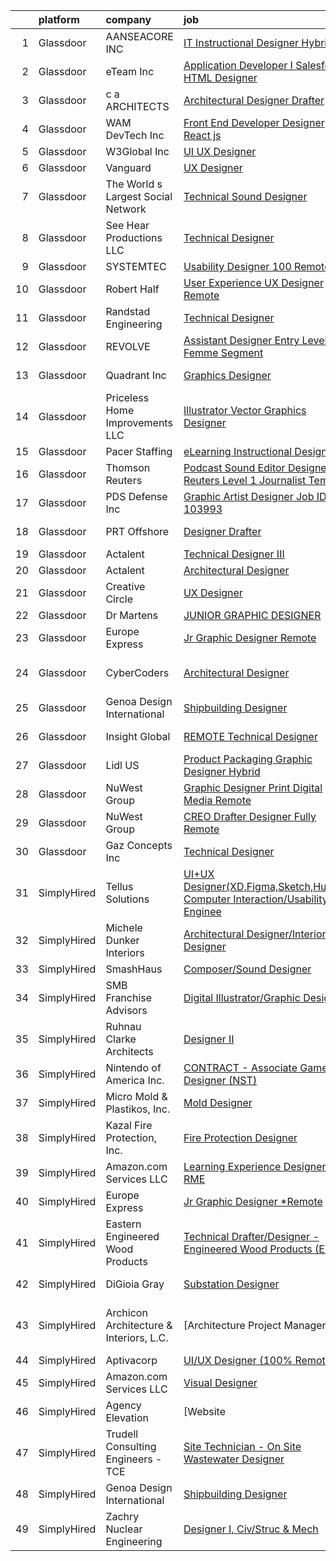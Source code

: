 

|    | platform    | company                                 | job                                                                                                                                                                                                                                                                                                                                                                                                                                                                                                                                                                                                                                                                                                                                                                                                                                                                                                                                                                                                                                                                                                                                                                                                                                                                                                                                                                                                                                                                                                                                                                                                                                                                                                                      | update_time   | location            |
|---:|:------------|:----------------------------------------|:-------------------------------------------------------------------------------------------------------------------------------------------------------------------------------------------------------------------------------------------------------------------------------------------------------------------------------------------------------------------------------------------------------------------------------------------------------------------------------------------------------------------------------------------------------------------------------------------------------------------------------------------------------------------------------------------------------------------------------------------------------------------------------------------------------------------------------------------------------------------------------------------------------------------------------------------------------------------------------------------------------------------------------------------------------------------------------------------------------------------------------------------------------------------------------------------------------------------------------------------------------------------------------------------------------------------------------------------------------------------------------------------------------------------------------------------------------------------------------------------------------------------------------------------------------------------------------------------------------------------------------------------------------------------------------------------------------------------------|:--------------|:--------------------|
|  1 | Glassdoor   | AANSEACORE INC                          | [IT Instructional Designer   Hybrid](https://www.glassdoor.com/partner/jobListing.htm?pos=110&ao=1110586&s=58&guid=00000181e6dfafb5980e67b6c568ed71&src=GD_JOB_AD&t=SR&vt=w&ea=1&cs=1_e98b8322&cb=1657435828594&jobListingId=1007994681010&cpc=59DEFF8D475298C3&jrtk=3-0-1g7jdvbv4jfku801-1g7jdvbvigahd800-a9476d45f8d51427--6NYlbfkN0AIO6NSgJLIlWVQWN96IEuQ19Dz8EoVKt34TCaW5y4FaGi_OHIKLzit3R6_Qq-y1dPcVQq7A4NhCKPmlEvHXy679mqJaKYzD-qpsPKMMnDQPDqr1bk7x6B0Zs2QyPt2ZDsr8gr0_Yc0C9ubK5H0b2TlaVfwm0zi8t213Ikj7ts4tMjatRKk4scHbJOKlK8J6kMehnumr8X1Pq0fCYm9TgL0HtHdv6YvZqe28kYjOAa5HSA_PhocZeZBnaA8mf9AikkwzxS1BBTZFN2iBvEyyE49jexrIFseKuOB_C9-oKO05f0lE5rp3e-nfdRaIhtWPgTGQt3eP5n-ZEToMYrkrgN4HdBHmE9-H_kpzlZPxxP0v2uzxo32Ad1hekLbDIgC-B_3i2ly_mI3GMp5ITyO6_HWlnwdut7n7pHiX_LC5IVXq7QPmhd4oqUIsuDp0kFqKIUsnQUWjYoIgO12NmQGzIp8fbTTmMexbEZxZml5_Z1kiiERWqgi_4zPQ3KqKnnik1_Ef3xtQsm_qQ%3D%3D)                                                                                                                                                                                                                                                                                                                                                                                                                                                                                                                                                                                                                                                                                                                                                                                                                                | 24h           | Atlanta, GA         |
|  2 | Glassdoor   | eTeam Inc                               | [Application Developer I   Salesforce HTML Designer](https://www.glassdoor.com/partner/jobListing.htm?pos=127&ao=1110586&s=58&guid=00000181e6dfafb5980e67b6c568ed71&src=GD_JOB_AD&t=SR&vt=w&ea=1&cs=1_2423cad4&cb=1657435828596&jobListingId=1007974017712&cpc=3BA4CE39D5B5DEF5&jrtk=3-0-1g7jdvbv4jfku801-1g7jdvbvigahd800-0ac519cd029dc8ae--6NYlbfkN0Dtmpfj98iB4C0jJJOWen3Era3IQfJzNZ4PFwBIKpo80E20bU78zJ3qEgsYTK5DSPxObuR75dz-WJmVnb9WruYixw7P13NTYnm-odRDmD-W5TCBgULLuqJiXymZTKGamhamsasMwHGNEWiBu3RzH-lgmjkfMQw_3ifhxbUi9fnjnsgXQvLDGHySnj5wOOCW1TwPT-RigySA8SY3H4B9pK2yYT_SNra_Xt46Mbu-pLQreoUR9W8g3Jnl9HSELJkeKm2JiZ6QLmCMMcqefOicgrWHu2Rdq_4KK1WUfBKYfBuh0CaXhuRFQWN2PlkIPsvns7XwVlwHiesuvyICCNxZ38rERyD4Rwft34sUXqL9nlXMB1i_5PliFF50X2lfgy2XJkfc85urHsrfpxyWcsqAuACJHb2MjkO1lDJZeoTQn9CHh88zg0jSMRBdcVCCu9qylu0selFLlfwdbsSf4GjqQKnbcaEiPhQQj0rco_nJSCMTf4GFQ-J4wQVs77lUNIPJv_2TLMhc2bbDjwkElkKgaUsZhM8dE-82WZY%3D)                                                                                                                                                                                                                                                                                                                                                                                                                                                                                                                                                                                                                                                                                                                                                                                              | 9d            | Remote              |
|  3 | Glassdoor   | c a ARCHITECTS                          | [Architectural Designer Drafter](https://www.glassdoor.com/partner/jobListing.htm?pos=106&ao=1110586&s=58&guid=00000181e6dfafb5980e67b6c568ed71&src=GD_JOB_AD&t=SR&vt=w&ea=1&cs=1_5704d1a6&cb=1657435828593&jobListingId=1007990220261&cpc=82ABD2B5CEB98952&jrtk=3-0-1g7jdvbv4jfku801-1g7jdvbvigahd800-51f738b099651552--6NYlbfkN0BTy4Vq3kUv-8E8fBOrhZt-7WJQYqv7u2ur6JnxlE7nq8g1z8_JD7tDi04OJLuDLy9_fIqtrtVV5KAAnZ-O5fXKfJp251HW_4fMYIjtDnBPFe1tME2hVB8345Gf9zM5UTga2n5uMyCs9QEmZHydrq4qONoqB4yDSx4-VG2aPzqY77qt4wCO5jnQ7r7oZYs4ZjmFQel6xI9_EqXqcTOnxjCBGHrXfudDz31BZqe4DPnNlc_lgR4dZv8mgzxcYVfek96J4UGoteW10rC-q85czOw9FnYNLEtsP26cc9Z7OcMX4e51461YFUayLHmIXJvl0QTx94BQaS06VVrQ_4ED-yzpTFxS_UadvK6PT9mITdlYfaOLm7cYrqz3Zk43JkR-z4BJR9u4fSXFunBQdL_fxB3HcwTjEvrtZ6faVTNM4ncg47jB_fD9etJAhcM8PnTEFBszWJpaGs4MjIDnXRkkHjz0mzKk9v_tDE892zMFWoScS3iynMt6YVyQ0U7hZ1pivnFYwzgib_La-Q%3D%3D)                                                                                                                                                                                                                                                                                                                                                                                                                                                                                                                                                                                                                                                                                                                                                                                                                                    | 2d            | Long Beach, CA      |
|  4 | Glassdoor   | WAM DevTech  Inc                        | [Front End Developer Designer   React js](https://www.glassdoor.com/partner/jobListing.htm?pos=102&ao=1110586&s=58&guid=00000181e6dfafb5980e67b6c568ed71&src=GD_JOB_AD&t=SR&vt=w&ea=1&cs=1_e268b648&cb=1657435828593&jobListingId=1007987269978&cpc=7F6F94E2229B3AB5&jrtk=3-0-1g7jdvbv4jfku801-1g7jdvbvigahd800-ff7916af5e6bedcb--6NYlbfkN0CjqyTKdY8CRs2oHsk72m49nzTC4vIU3oLEAJqKAmf6nv2sYAIR7nx7PeCmARRTLgrPPQ6asVQ_jdTStnuELsYsbL5TN4G93_QkBU5Cc2b6XOworCIEyLbxbk49T4GmKldUv-5OxiLPVkHE_EBJ4yMuW4iRdRP8K8N6ZAAGMwLDQffgQCc37fDvlgeJ1M5dz-zenC53SatDjznZSOKdh-JPaz1bHV63ZUul5WJr0N8H15P1JQwuDi6wa2UrL0cywJtGDHwKq6_TqrZRPtBUbb4r2mfKPIJo87jCmDsU6lG03B47LBIzVQr92MOSSyhqQcDFCAUEVqOFdAHQzZ1G34CaotBcZKhb3YKDVGBVNk6BQUIdoSBaTv6qfqEsyoXp4DPdlHQCCC_iSoxXRYUdPS1w2LfxzdkYogvfoJY2DheMN0AYSY6Vg-w0QJ_QkwnA17nkiXVOUWINoEbsZm-CEJC_Zp_o_ZqEp88P7TemNWmHghpSTlKNpgJAxgNvgp_UvN-FkAaEjOfBc2roCJjj0ccT)                                                                                                                                                                                                                                                                                                                                                                                                                                                                                                                                                                                                                                                                                                                                                                                                                       | 3d            | Remote              |
|  5 | Glassdoor   | W3Global Inc                            | [UI UX Designer](https://www.glassdoor.com/partner/jobListing.htm?pos=126&ao=1110586&s=58&guid=00000181e6dfafb5980e67b6c568ed71&src=GD_JOB_AD&t=SR&vt=w&ea=1&cs=1_a6fb5810&cb=1657435828596&jobListingId=1007990330476&cpc=6FC5BA77C9A4CD78&jrtk=3-0-1g7jdvbv4jfku801-1g7jdvbvigahd800-aaa387401666daba--6NYlbfkN0DQr0I1mkHTYCHIQl-Z2q2GFo8_WIakD9g7JG9Jpso0F1szWHTNQT333qdHOIIMC5XyuetvwxG8RK5HS8seF_oMbE8jslypZwGnw0XRILKVjQo8ElrNbenY24WC-SKq0XM95OrLjrkWGLgp04xfPL-Rfd-gwEF41kaMzUqaX52n_pKY-ZIqIBbClKfXP3yUyTL2pjRaLBZaMZXnrrENXJuhazpTeYcFODBWAnFRQ7qpbwxvk0CplutozgvGClxFRv1yFUz9K9KTVHo1yb_UA65-B3WcctBqjMsez4UXAn7nwrccdYz3XXteqdiiuIH3cwRy29k8EaXNKOfU9jggevI-BpmNQoTn24r86xwEokJBnoOOQTxafsIM2xozQMtc6ykHFpImAhZ40nhXor0YKQUHGzhzFjEYOfYpl96mShlQJVjAJlH6sw_aft85C2UdIMBdMRUam0Jo9-uN_uWvFvnOLvzqhcpMUjc0lmSWwZT3rlKRkI7DTGK0p1O9slYoOYMNg7AzTaiKzcgH7bgpjWaEcC69-Vx4QcrAQCL1j93qFKpMv1WGfBYVzvuVlNNpFU0%3D)                                                                                                                                                                                                                                                                                                                                                                                                                                                                                                                                                                                                                                                                                                                                                                                                  | 2d            | Plano, TX           |
|  6 | Glassdoor   | Vanguard                                | [UX Designer](https://www.glassdoor.com/partner/jobListing.htm?pos=108&ao=1110586&s=58&guid=00000181e6dfafb5980e67b6c568ed71&src=GD_JOB_AD&t=SR&vt=w&cs=1_373e3c86&cb=1657435828593&jobListingId=1007993682666&cpc=82B3195DA92CAF92&jrtk=3-0-1g7jdvbv4jfku801-1g7jdvbvigahd800-49b79d09a4a1ed6a--6NYlbfkN0BWQs_M7ZA8XLbIFWVw-PYcVVEPryqVLyWhKaEKPskHy2YkbHyHJDwBFABfX2IzFJUHxZBocsiHIjyETAA2IJleXMM53ZfGbShaZJ2LfLUC8Mp6T-TD3f4NqaTsWMDy-ly7MLoIOzJK5eWyMoHj7u3123NXzA5TDuBUztj0PtS1fm_ENyMu87yVWj5kNfrrf7fcaC_WFYYdp2d6X4HplAZlubVD3zHbgcmk8SIxND_KtqhF5iNYw9kwsmCEtlbiXVdHxH094j_8sdyccPeuer2J5WM5Bnzdkd01hsNEGQEjO9yYoRlIzexm3Om3-AOUerYjfJAozgORrq_dbYSwZeHEk6-KhR953ha8ei2LdkEJt73mflOet5kWKa9pagrMrGWLYr6A6eo3uuPCdRBaNH2zySy4tby-WD-9M5AqNmtsCIzuQxuVrcGXhq7w5A2bHnyS2DvZ5oARln0raRkKO2Vjmw93zngLguPHt4cJ5-BOwWhOQczkKiswuOEOSz2NpPYUyExVIcdKnxim_N6m9VBOpUYUo-HcKX-NMGaZmP46ZOx4bV2NcEOg4q-NmeP5FUWqSzsmEfAZNtlGqxzh-Q3g-Pq0KGHHIFHrXUSeSpQIkf3NG2ngeqK_uSALxWK1_5J0NFBO9UJu18t109iZ4XHF2uaxdpffOMeyLCOcoNFLfD2Y443hZIs1pRLsR_yP1KCs19EKYkbWESliexswABDfA19ilsyLCGhJ1jmCDXxz2OD3KXgmTY2iXoHJVMvrvFjDhhLIf_gDSrr36xpYJiwleP1hmIcMl8DoB_m1499EPp6e0hDM2JRrYyqoDxKr_euitaJ_mXhnFqTiew5VGi5vSkvyrln0bpHEqlf6z72LIrFohPNz33hEuYSrIEfsCK0mOZCWknJXbPJLAmXgn6po3rXRCgTG4MMZDKO7DZXRwgaAgSPPSO96Az4uEEzP2sRJhZXbB2yc5xW_z2HcuyjKClXUAbw9QwnMFPo6uITH4Ft_Cbv-4GXCVvTBQNbhUceWBdwbsujGikykZR714b7Q)                                                                                                                                                                                                                                                                                                                        | 1d            | Remote              |
|  7 | Glassdoor   | The World s Largest Social Network      | [Technical Sound Designer](https://www.glassdoor.com/partner/jobListing.htm?pos=121&ao=1110586&s=58&guid=00000181e6dfafb5980e67b6c568ed71&src=GD_JOB_AD&t=SR&vt=w&ea=1&cs=1_fbf4570a&cb=1657435828596&jobListingId=1007975397724&cpc=47CFDC01B3F81FAC&jrtk=3-0-1g7jdvbv4jfku801-1g7jdvbvigahd800-657842c4e48d542a--6NYlbfkN0DSgjPPcnEdvoK3uuxfISLALE6pB1FR7YSHOr_tSg5_QGIhoz_2VqUepdcKLBLI_zSL88PC2MXrQyC8zo8A0slZtXWrTLKNR985l-7TwPgsBaTyHdWgdVa6eqRVkqmsQUtjxbdpqpAnNBt_oMK_XWkSICRKn7Mk-tJK3MGnscNYTzVTtcjE374sufFbAGc-Mh7Y0kkDfJXTZuZS0CNSvKtWaj6l0ZATte1Vfsry8kVxtNFcl5WjqdOmMJA6FkDu5q2xro_VW2YjQc9lDK1O7PKkln-SxTxpw2kMA7Px0ww927gUrUO9csdYvbjlVVdYtpqlxQN8VQ-V7BoFKbdKn5gZwRb9ZjdNoFlT9i9iT-BrIxWjzYHeugPxo1g9ELWs9UoQsXUqEARDD1wgwjLhAuCuFjvWQ6rW3Z0ZPggO70SfsmHtRpZPJqsimkntUOQ0fM1IXfpdkSHRXP8J6plBJbO20f6fO3EL6Er2NwRDbbF6hJVaczMmafbWuuSfEKI6Zt3bcS2b1gnC9o77n_4j_ASNBG5TNYXyvzJnY2f8vok1ztYzTa9HQYCPr8VuCfuRZJyVVrksCd53_qubaSHGSDIg)                                                                                                                                                                                                                                                                                                                                                                                                                                                                                                                                                                                                                                                                                                                                                                      | 9d            | Los Angeles, CA     |
|  8 | Glassdoor   | See Hear Productions  LLC               | [Technical Designer](https://www.glassdoor.com/partner/jobListing.htm?pos=111&ao=1110586&s=58&guid=00000181e6dfafb5980e67b6c568ed71&src=GD_JOB_AD&t=SR&vt=w&ea=1&cs=1_b99f60bb&cb=1657435828594&jobListingId=1007990829133&cpc=3DB599BF2F4828F0&jrtk=3-0-1g7jdvbv4jfku801-1g7jdvbvigahd800-baf26046cfcaa379--6NYlbfkN0AtlW_omU2Xx3W-19HQ_drmTKCWebiHnmA5lS5PDL5G8byyb_cVqG1aSd9vALNi04DdmFglFDE-ig8vAXS_diKlr8r5Id42Yi65MLx-cZfwxCBnMBOd8ztQvl5gRZAm4hzYpwBMrsaWwASmZU8u0Jo-d-WzHwbIsVqYmgkFobeoQTLRNjJRduDPwKqqZ4ZekZkbYVpgCjr44nldEg8EGUahfr_D406ArmkqqOEdjmNcZ1wOVNa90ehdgtUHcfxftaoOB2t3our9ZhGrDyA6TUewT9RZPJT_Cey7yemvRpVnc22LaJ7qnv-CJTxI3v4phyA-f8mfSQwvLZ_UyqB-VjgXX_ULGM9w-PG0t8dC4RXle4REETf-2Z08ilTs0n40LKKfR8CqauJO0jCiazqGyFh9IHSVFxBnORs0n5EiFIARzf_HIwF-NjMSxsLcAvfp_9txxi0qdZJT6SZ0e1JfOjcfYefHJalqQ7UyHG_mawnGNXH2ueU2wSZC)                                                                                                                                                                                                                                                                                                                                                                                                                                                                                                                                                                                                                                                                                                                                                                                                                                                                            | 2d            | Covington, LA       |
|  9 | Glassdoor   | SYSTEMTEC                               | [Usability Designer  100  Remote](https://www.glassdoor.com/partner/jobListing.htm?pos=112&ao=1110586&s=58&guid=00000181e6dfafb5980e67b6c568ed71&src=GD_JOB_AD&t=SR&vt=w&ea=1&cs=1_583c4b20&cb=1657435828594&jobListingId=1007968462140&cpc=A65DF3A704A48F9B&jrtk=3-0-1g7jdvbv4jfku801-1g7jdvbvigahd800-43a64dd75996b5d8--6NYlbfkN0CNeHUGD7Ue-b3jekiDNDEjo8IY_lj4hSgB0hvmEtWZMBpDCaCGlbtOmcLf53Zw-H1Oje8HhXAn8kFjzwygBoOoZ8EpapSyvyXR-Ta2Utnch6IHyNQw18Y0IyhHBSc0QRINySbpznNxcvOLd3alSgQCsSUhNCMeQdAyjHhcaiS9WSmJ5xzeISMp3_EUf41PMW0TGNQRfUgAFTugDEDjzdvcwr1GGZeLGoPlcCZNKUMHszVUipQqunJdpvefPJD2PV2FiIUvLgXK6kQGIEeF9d3B3aa-gTZtiKJHCn4khzSMUM2mx_fD3Fo5l9sZlwOrI5kE6mnNDvE8obCx_jrFyggk2DUyrpsG2n9Q5Ayqp0_LbUnvcaDTTQ2TGIToebfz9GpGsZ1VR4IvdEvN37eSfxbJZ4VSjK-N6eLknMPFiFFnSmIUe51i2m2vx_mAz8V7ATGDeGZNHbvomlVfOehsh48h2I4oyrtGngJhOHHJ53g-r8uQ3WtzPukjvD5i2-IBsNRJOSUyHSfhZ38fJmxrN7BH)                                                                                                                                                                                                                                                                                                                                                                                                                                                                                                                                                                                                                                                                                                                                                                                                                               | 11d           | Remote              |
| 10 | Glassdoor   | Robert Half                             | [User Experience  UX  Designer   Remote](https://www.glassdoor.com/partner/jobListing.htm?pos=124&ao=1110586&s=58&guid=00000181e6dfafb5980e67b6c568ed71&src=GD_JOB_AD&t=SR&vt=w&ea=1&cs=1_e509bded&cb=1657435828596&jobListingId=1007985673202&cpc=B076152010A3B66C&jrtk=3-0-1g7jdvbv4jfku801-1g7jdvbvigahd800-2ebb7eb662bcb3db--6NYlbfkN0CpzDdaQkua3np5pkmj49lKioZwmwxQ-yx5plwbYmV_M5QDgP5U2s8pQhQ0_MrqFsYVAg2tRSKbsWbFOOmGRRvZ1Oth30qmJxMjGhw5gH0X-CDfKXbCtujO4eWbAcpX54Bt8bHEnuzqTYCQNdK4C-arWW91vq6fsEp7ck2wTcEz7lDB3jSopi6bhCIHqd-CFcTSRPVOXEL1hkR9aCjHn4SImA1J9u4Ljzeq3f9P5IOMv2kQ3sv8cOEyvSstdXqJjU9w8k3SIOfHbxpX17zy4lPyJ84nRk8Y1GlrylhJ6E0QCYwRElz7VEcnM55O-8Y-SYsc1eK6jmPsk3kNI0FjPmlO2JfwpB3lFMv2UU5-AVhAiYwb0wztCueK4FBb5MGwQDCvzWm8XJoG-OSA_OmwtcCvVDuFy0rMlAxghYyQaPfC3G6J56DmatOcED47XcvI-Ey7-v3UpufWTxkAokt9tsr9JJknqfBMl-43iTr1ocGFI3pp7cFN0DuwQ4fxPtO-u0Ak8h8bRXSK9KUSSyt1Mc3RWfJtW0oRC3XMxyVsZZgzEG-ftIi0h8EVsyZwsKj4hU1pDM80exNP8RBz6VT-Um0F)                                                                                                                                                                                                                                                                                                                                                                                                                                                                                                                                                                                                                                                                                                                                                        | 4d            | Alexandria, VA      |
| 11 | Glassdoor   | Randstad Engineering                    | [Technical Designer](https://www.glassdoor.com/partner/jobListing.htm?pos=115&ao=1110586&s=58&guid=00000181e6dfafb5980e67b6c568ed71&src=GD_JOB_AD&t=SR&vt=w&ea=1&cs=1_5b511ea0&cb=1657435828595&jobListingId=1007993709737&cpc=5EFBB0462F9C6B7A&jrtk=3-0-1g7jdvbv4jfku801-1g7jdvbvigahd800-d88d629dbf2073aa--6NYlbfkN0BDx217eft1lC7uqItkaModCFPNh_e0lnHdKkvEJecXwu4gIqA7CFTnvSYR8MShG5Y9muYcxBIdWaTIE3T2AQpc5qPqujT_iywHo0Z5k8n2S6MwTUF7CQCuVb8z2SG-5aksoUm_S-VF0wTlUEzPC30i5xnJU8cYA-HwFrXg6XVNTpGlL_papn-sMHDk2RV3qSdxB62GCXGDaJ_VRIavHCiZVUamco4NV1g_3zCffef-b9k3n-XjkHg7gzKZDjUGMpL_iz96CwGWAtAzZ6bBzRGVJ1-8N0wHQjeR8NTZ2_9Kvm5NY9ORrR7DX05LvT0BzSDPkreh9HQkwQh4DdQdtcDiY6o0JpKu_R97ly5AtEKYZWQ1AOEJLBUZf89QT26MqT8h28j6g5xwI2CeI5Ww2hmcF4U82kXMdsxfg6P7gRsX6VJvMNuqHsvZEsSXswidjpJhCCc0kDzMa0hTxPNYKfRNBuq8OIU0pWxJfBJFJIeg8KF7y5tj-Ex5HqLK_5CQRm6U_HWrV2GpbS8US6CPWUlHy9IjBei1R85ZO6wOVOPtfJRiI0D4AUHQr-uenrxjmDL07Tlvu4-hknzC3CSOnatJWePYWFKHeJsj7iXIA76l6X5Xw1tsBL2_xxdopRvbiFY%3D)                                                                                                                                                                                                                                                                                                                                                                                                                                                                                                                                                                                                                                                                                                                              | 1d            | Seattle, WA         |
| 12 | Glassdoor   | REVOLVE                                 | [Assistant Designer  Entry Level  DT Femme Segment ](https://www.glassdoor.com/partner/jobListing.htm?pos=128&ao=1136043&s=58&guid=00000181e6dfafb5980e67b6c568ed71&src=GD_JOB_AD&t=SR&vt=w&ea=1&cs=1_c1975c8d&cb=1657435828596&jobListingId=1007993924012&jrtk=3-0-1g7jdvbv4jfku801-1g7jdvbvigahd800-03329505be47d97b-)                                                                                                                                                                                                                                                                                                                                                                                                                                                                                                                                                                                                                                                                                                                                                                                                                                                                                                                                                                                                                                                                                                                                                                                                                                                                                                                                                                                                 | 1d            | Los Angeles, CA     |
| 13 | Glassdoor   | Quadrant  Inc                           | [Graphics   Designer](https://www.glassdoor.com/partner/jobListing.htm?pos=118&ao=1110586&s=58&guid=00000181e6dfafb5980e67b6c568ed71&src=GD_JOB_AD&t=SR&vt=w&ea=1&cs=1_cd6b0e97&cb=1657435828595&jobListingId=1007968436675&cpc=1160948BCBA38B5B&jrtk=3-0-1g7jdvbv4jfku801-1g7jdvbvigahd800-ce5d6882680891e8--6NYlbfkN0CXfzcAHfQAxgGXDgxABv0Df8luU_SMZ_lapPBFJNNdh0qTN8PvVzPanLr29I3nNh0J1RI-wUT1TXH01YVqSrnGqkXD-iYxOaO2001gdPgSAEgF-4tWxD6qn5LfY0E2CzGD6dt8v70M_yDmrTFUq985UCH2zRbzw_su0rD0cEyq5rst-YRfXs1yIZQCl7216bxR7l4glYd9gqP7JkRoytnbTtx6MlSO8E1TImBhtFv1AWa1AboUZXc-DLIXacHmNwpgp2DAFxkE2hMUMdtAPwvyVBqOagco6oRI3JMnsGUo7_Juq2UJb5NH2juDAE1jAv6_tvFCc9Othg25tD7tVFAXFjXVGLDUxwB3yqD6DjTdKmWNQMyk38DxgXGxOaYLy1_xqkzry8dVnCbe0gABN-871sRO1NsRcNzgfricQJYPUeLwN0m_M5cQs-GsUHKSv7EZbgyMXAk9luEdjXK0ly7YEglHKgQJhUZbuo5pxQO8TheW2dZPQlavTNtLT5pTVvLUXEABxveDBvXWvmOwdoWHqE6AXfY0vJnp5NbFuhfTIxh-KNThfrKwKCMf5dybYom4HHhTdN3TSVOp5xV-gyQZNBB-VvI0H8Zz2knaKH9AWS-hkmCRsL-efxPGxSDlkdFIHS0fGRVCkZWa7oo5lQMzTER9auXdcJcib7xhnvb-To3e0vzSysLioQtLDGRwRdmedrK4Kezk1DVWk1M9EqhwlwoS6gruS6oPxEYGd7ufoCVxVieVpUgdetjtTpvt7SidPx8VC7g85PfyPMexHQ41S-uGc360uU9Wxqfjz5jSPTPdqAlps2RL_krtvApwmksVzNydOtMGn87MFJWfOsNDjxJxuV_inpc5T_ThHNmRF-kGlU4m0lqbhCKfwePS5M5TzxfF8ea4DVaNuiA8RhPAV-2cVVvNE2-mB25Bt7IR5njREVeC5Ey4XJbR2SKSsfHglic2XB4cWGoWj70BXFzs3jtqSGeajv52zzuwYn2NyPoPlcQyvg6tKFaWigBTUYZoWCNn3iCBwVI_lk0CwK6jFhkef03HOJQ%3D)                                                                                                                                                                                                                                                                                             | 11d           | Springfield, VA     |
| 14 | Glassdoor   | Priceless Home Improvements  LLC        | [Illustrator   Vector Graphics Designer](https://www.glassdoor.com/partner/jobListing.htm?pos=107&ao=1110586&s=58&guid=00000181e6dfafb5980e67b6c568ed71&src=GD_JOB_AD&t=SR&vt=w&ea=1&cs=1_f9bd00f1&cb=1657435828593&jobListingId=1007990351779&cpc=5E31031E1AFF45A7&jrtk=3-0-1g7jdvbv4jfku801-1g7jdvbvigahd800-2611e5a9059534b8--6NYlbfkN0CO3TUFr4URSSPX6l5TkkvVasDt3AClMGcpanEz9GSmtas3hvN532OzG2KV7dqt_BjTS7KI1YO_YRHQFUtq3mgbsywGwSfCjmcTIVn8kRUrrLpWiQgzocsFqE4Fkmk6LdmdL0_OnbGjrDPxeEu8zEZaoNUSWde3zRV8DzoSYluHBsM0iSMw4YYUIH8cVsz-GWkOEiURuysNRzKcN7Zsmnh9VzbFPY8Hof9bpP9pzXPBuJf3D0uY48fPJmElMDYppOJYuCspvWxsey0OE6gP4PYdO9hRy0jH7eEpmLWXbZMAdAvDITn8UAtDhhXovPWMjIRYOwJ-bR7Yh6xbGWuBQqVElUAfLYG4ohmwVmgwXbHlkg8yh4g12OQ5KKRjHVDFrItEeBh20YkJ-mPUV_Ly4_-y9Jv-Z_5ezcaRyFvm4owTWZQPZMkaiRZUWm6FZtRDZEc9q0P0D56uRusVrZ4q3a1xhxLnxtQ_ubpQ_LF7t_gRRnHh3PM-4kVYCyiWbzKDyQkB8lgPjar1Rz9ilcQyCMQ-)                                                                                                                                                                                                                                                                                                                                                                                                                                                                                                                                                                                                                                                                                                                                                                                                                        | 2d            | Brandywine, MD      |
| 15 | Glassdoor   | Pacer Staffing                          | [eLearning Instructional Designer   ](https://www.glassdoor.com/partner/jobListing.htm?pos=120&ao=1110586&s=58&guid=00000181e6dfafb5980e67b6c568ed71&src=GD_JOB_AD&t=SR&vt=w&ea=1&cs=1_d96663a9&cb=1657435828596&jobListingId=1007990287323&cpc=8795CF9063CD573D&jrtk=3-0-1g7jdvbv4jfku801-1g7jdvbvigahd800-e606420d91b2a58b--6NYlbfkN0C9NbM5eTIyBy5lsQEfjp0LiR4ZnSOO0g4plUqowSZMmwKNhg9sK_ssyMkRY9ssskyM7KmTF-K6QKlA4in9FkkCt6BeU_X241Ij2DJQVduh3kzPle2qXDVC9maQnEfLjA0KC2GNzAco1RrqTYre2Y4YdxMZXD8BZ17ohrBBLTWua1TmRQJiLV1GYqmARlHz7ftBOB0oBertZtL4hSbSkbl4d2qpyOJ0AorRTIaRSWEVUey6hyylb_tJGEfe_Mdq0HjxH9ZJI_nA-9yVBsp5Mr9vKr3pGa3SOv_Evy8WgWhEnN7mRSAT1QJmGIHh6sUE4pPRZlHhmMrSh_dPoLQrO7-xJcZFvEJOHlHpAVu7XswyfiarWIDZBKb_gGExpGBfBH3yobnyGPjUfeCa-wUwd5FZpm4kW2towu6Nz9EfYDufVV2IIrKqSsLPk8EeHQ3hyk7HT6t33SvQEeleRCC8kxkKoSm0cM8jpPBKEZOSfsiXcRiKYv_AFTWqxX8ZjtB0jOgFT8vwBKz7rA%3D%3D)                                                                                                                                                                                                                                                                                                                                                                                                                                                                                                                                                                                                                                                                                                                                                                                                                               | 2d            | Remote              |
| 16 | Glassdoor   | Thomson Reuters                         | [Podcast Sound Editor Designer  Reuters  Level 1 Journalist   Temp ](https://www.glassdoor.com/partner/jobListing.htm?pos=103&ao=1110586&s=58&guid=00000181e6dfafb5980e67b6c568ed71&src=GD_JOB_AD&t=SR&vt=w&cs=1_7d985ee1&cb=1657435828592&jobListingId=1007988334365&cpc=FDA93C03AE7AED37&jrtk=3-0-1g7jdvbv4jfku801-1g7jdvbvigahd800-e8caf184a0c6f5a3--6NYlbfkN0CjNG0qDFC9vBxfUJnRpXh8fasJ_-3AjV6caG0C4DoAxAHUoOIq08mxEzFn-hfPuaxSY-nJjtYRgLlKnxbcWR5ZWD1tD9w45AfG9mMdTWI3bmPp1p4pEn0y8W-QWYFJbU1lRmJv_dQZf_a5a8pB6zAls2mmCx0Amgsti1S7q-iXpzZOWgTXKvm5knt3-eoHjPzrTSxj7n0FE-Erv7TutCRt7GhKtsGpAiVThEnE_MkO4XjMpEnY72drXojGJQX_snO7HTsQvA5RztVhYpr6U8ZU7_jfhKPzQ83Fzn0aEiDTJ894FNzFdWzKbx2MPncqun9i995BISDRA7PBEXoxh8TmFznDvYhdNk9qViraLbmX_OVKkdc9BwmkkNWB4O4UlaaF2YDALoJ13orLgHPX4N3cStJcSjRV6-zTl59cJycQMFkY7FPGgRuJ12NsjfKtB_9nVJbnCjCnmtBmma590KdWQ4X8t4xotEHfqm81fVuykyZoqGnYcJUPV-1qTeM65Y3Ocusam0d17pNmGiCaQ6-t8dZWEHNQgyK06Cavn_JxHoUu30ZdB1ETpxyCphxP9XgL_SKzVVUkCBbZI-zpK93QQL41A4ZDrB6i6a0PtRPZXmCrZZjbC6QB0jsnzYsJahgLgrpwBd44kZGO5dfRiceWWa2ok_ilobACl8VtiGvwh6Hfmv6g3blPMxgfANx95YY5rTjIs8WCjdkihZ4SIWDjT93k9gCJCiFV7MINg1sz9g8RsGO92DDobcSHMc6Vm3Vn71kMy9Z-4yapUeKMpwk1Npvk26MOueXsvHs4dgdkJ0ezfNjxlOFSahKgMi2-OFqSeiT4OE6l5rhTDaWvc8wkTzpLhSUT2i5AW-mp-nYeatjhaK9YkDPcDTqXVjUPwl__tSaUxO0fygSmfE7ZeG2K27qsj_I0NH-TMFTZPSHxyyycRZhcdPABc9lj6_0GaE8d0R_o4Fuyp7YpiE55SmEg8SsHQSlmLAQiY9Mr5tJVBDg3HWwDMMlljCQCwBSlhGLgccXvQrkL7TfIgaUft6rfOVbsmFAtZgZW-mHvQsOGCXWK7-BqtWapiSzgIk3Y_9HxHz5ATDg8yebNYUr1jXlZb4v2rGESKLZakwiHtBoW0pKoOPoeO3Z1l2aGwZaxfVMH2dKxfk8oP9sJwbHqPF6YisRdeIcuaNV_qeXEfCk5gnI9Y-dxx8NAjrEsl7oZkmXTPrqnTjIWIvPKBMMWxaKAoMjvrN97Pph-arLIr54knUfhEbY4mRBKJrg3Fj8jx965Zqc4zG23AFe9P5PXu0SW) | 3d            | New York, NY        |
| 17 | Glassdoor   | PDS Defense  Inc                        | [Graphic Artist Designer   Job ID 103993](https://www.glassdoor.com/partner/jobListing.htm?pos=122&ao=1110586&s=58&guid=00000181e6dfafb5980e67b6c568ed71&src=GD_JOB_AD&t=SR&vt=w&ea=1&cs=1_deb21248&cb=1657435828596&jobListingId=1007977359533&cpc=FB7E4A1762AE5BEC&jrtk=3-0-1g7jdvbv4jfku801-1g7jdvbvigahd800-2f911ed6f7f9f467--6NYlbfkN0BLQ6hkz6GMEPsiDV6dZwFY4wMBUE_AioakCFmtqBrqGrxCtQ4UOaWb1H3TF5yZ3tg8e-CWsVyqQpsNRFdE5CEXbwF1jjPw5IQIEs4Kp4nXnPCc-Brwe49tDwX4cXe4L-S2p5rWWhK3h24xhI7p1rj4Us2ur5pvROSzwoGh3ie96rOZqwZnphNCZMDYN2iYHTKKACHbuGmI8La3CzzD9IQujGa1PnpyLP_tr8WyPlstlBBoAo23ARSuJNwkG57ODFepcnsiLve6MXFhkRPfFnFA2EKeIJmo8uFz2pSqSrkeL0NG8M7nmvzCJ0lx_ThQ1WJ-PV-BNJpKa0rt2bk6VoCOg7AoMrCpPOxdO-kE_-d00dOIBicDpb10chsVAOkkdAAKXaAJuHPTvcUj-jY2PpwE7dyvUNPvS3QFZNbml-4wFVKhw0DS33mSyELr9xnCqe9mvH0Fmz4jOUMEOpeNBYYyU2Gddepj6p7blYycYM2mhMOoSZOeFNVJysl4khDEP0EO2CU7QSFaqw%3D%3D)                                                                                                                                                                                                                                                                                                                                                                                                                                                                                                                                                                                                                                                                                                                                                                                                                           | 8d            | Owego, NY           |
| 18 | Glassdoor   | PRT Offshore                            | [Designer Drafter](https://www.glassdoor.com/partner/jobListing.htm?pos=104&ao=1110586&s=58&guid=00000181e6dfafb5980e67b6c568ed71&src=GD_JOB_AD&t=SR&vt=w&ea=1&cs=1_7957c2d4&cb=1657435828593&jobListingId=1007990101739&cpc=3E2BFC0D8D8346C2&jrtk=3-0-1g7jdvbv4jfku801-1g7jdvbvigahd800-80c53a7b12721f6c--6NYlbfkN0A4hgeKHdLyHgzaskNEvl2xXMVaueUT71iJOYpLYISQUHyZh2WxViHT1FyZfKoWqNbP54Z5hdfbumJIs2W030lfbk2SWFZ2SXntZpDFOQE4IR1OOKR5Frqfq0qXf-8kvITGI-YjzmE58jKRWWvTYpJASQYYs27KFUN9VXD4XCr_3fU757zSjFsfZ_2lexCRjZBvBeqoj3tt__MuckTgpWl5N5EJtqkVN0nz52bHZY1Ydqh8s8-YMuAwRrCUfwy0ctHI-tQjoI4-V7_br08KHHGuyBqV7nagFByES7q2y7MT10nlqA_XJuDDoACp8slKQZxUty5hti5V9W2s2Idnkj-Jwat4slYUrxepzdWvza8vR-iE9cnmlxk3d6Dj4gFkECflhDh6yfQVhNto9Am83YS_6h_ivD3LWTUoFo85w2avQy_xikaBdeRK8Bp1U5SSHVbrQTYE5QQkhaxJqCl3I_oxtajsCtlsmijWzlQr7A3Ns9XNTE1-5-t8EU4_c2v2gNg%3D)                                                                                                                                                                                                                                                                                                                                                                                                                                                                                                                                                                                                                                                                                                                                                                                                                                                                | 2d            | Broussard, LA       |
| 19 | Glassdoor   | Actalent                                | [Technical Designer III](https://www.glassdoor.com/partner/jobListing.htm?pos=119&ao=1110586&s=58&guid=00000181e6dfafb5980e67b6c568ed71&src=GD_JOB_AD&t=SR&vt=w&ea=1&cs=1_cb9d0b24&cb=1657435828595&jobListingId=1007988025850&cpc=FAE5E775D180B2FB&jrtk=3-0-1g7jdvbv4jfku801-1g7jdvbvigahd800-abc6d47045cce516--6NYlbfkN0ChYVx_I3yfZ_JDY3EFoivtqvi_stwnZ_kRt8Dowt_l_d1ydueao4NE-oUleRJ4yhj7vjXpZCzXhSP5nh7oj-yxw0Xri1crqL68_OmidLDRAfgmX61cHazwp42JBW5kkUMdbZHTiENqFCcr2B8_zZHM0XAAFCYC_Gw0zCAZ7CRkkrYn78yZlY8ohOgizD4hFrLgwy0V4axfwMhTRJ_Uwr3VIABXJJzTDz5OV0M7WfNXPyYeWZ2M4vaYTs7hjNYcf_M8qprJtOd16MsdWVItuv5yxwSoCHGY-DQ3yh1fetOFAADNvB3n9DywIJZcD4HZ2jEy3kRF8sfok-o89GQ7vl9DUrQnhFw3jjCvfK6ovSYVRPVFWFwdg-VZGOF0FHenVtCuFRGi2TKtHufuaH-vGuCrCHytV51sKVDIQrGVMV5PS8UOpJ8ouSx0ooeMWur36ameoj4MZOFlwT9BUKPU1M_v9PngtB6JuIpJCx3BVtZebZx7dbDrUoUHp9jUa1wxXTiKwa1aBmetuREw5Z4S8OImY0uAfa3PvfMLLEtI7lVVV9PYadrQlJIJT_YiuJIboTaBvrJi0a-nsHsxY4NnUjKzDDpzgaAMKjNxvuPKo_a7tn8CJCiNJ5e4mRnJC61XMOFJmneizospScBrYnxZTSpal4Wu7ZK_ZlUrxRz-OKctccoC3aKaHT37peXaima9gEEGh8Y1IRkspUIBZHGtHBTN9Wh1IP3n6tRtvmKXiINNJ6sUkJqq2OCIIa4Av7zQxBakeq9WP0tu5kHivUHfpuzDgHsuFXa6nMQUknQ48Lsd1VU-q05KcZDhS1QcYZDn27wYmjnerGFQ-FftK6FdT1p5rWxtz4rWuroUwtcNZPCcv5a-p7JNs1MDo-m90K71ztfBdiT-4A0bJNw_RglnHcTv61cJFbZulJBgjFkgJzr8HDf8zgSlFF1oOynLZZRY9rjxFE6L_Ubd2WSLWA1OGdVw54aHiWwk2j8%3D)                                                                                                                                                                                                                                                                                                                                                          | 3d            | Tampa, FL           |
| 20 | Glassdoor   | Actalent                                | [Architectural Designer](https://www.glassdoor.com/partner/jobListing.htm?pos=116&ao=1110586&s=58&guid=00000181e6dfafb5980e67b6c568ed71&src=GD_JOB_AD&t=SR&vt=w&ea=1&cs=1_e5f6ef96&cb=1657435828595&jobListingId=1007993992695&cpc=9C2286EA3771AAF6&jrtk=3-0-1g7jdvbv4jfku801-1g7jdvbvigahd800-9a08e0ccdbf13034--6NYlbfkN0ChYVx_I3yfZ_JDY3EFoivtqvi_stwnZ_kRt8Dowt_l_d1ydueao4NE-oUleRJ4yhjjaCXkLI6TM0dN_kdsrnRazihQ1P7c8O4jZuuK-p-xYMGZIkbd3hoxtmNzt7Qc2AD3g9BScv6WGzR1C2qZ1zNG69CheNBUk2wA8kDPN7CPiuKE1ZsuoP7eb6EXSri_OZxwl_dkzQ_i-KA_WtZxb0z0L6D1d79e-KI2GcVC1qCc_AM55fbMShIoKNoUF-jK1nDSveo8YB5ysMy5XF5P8BVqGNfcVFhRgQ9QMoR-diwINGNi3y4u8hpyqplDMTMKrtQeK1avJbJ3JA62cdPOoWV5ORluCPV2h_TNXO1baYVXVVAasMLKAmiEmQBU9LluFZgjYp1C8kkinz3205rpXhDVxS81ZEVZaTWgxnQykxFdBwzI8fs1B-GhobQvHYuDxuZTXGekLB2NW_DANIdsuo8z7mePYPd1qVxD04b1lY2rtBtnHf3-B6AdBrx9RIAiReQBbNJ0VGjOS0SOYS7ogtGDdllhhyPUcu2Z2Me1YSAyPazHAs0M7kEguBDec5_CsNXVaiN-H24DT_fOG11Hye3k9RdYGvURi2UW7zZv2BD-uc1reXBV0bstSYeSny_nV5jVY8JC93n4cRm9-Qt0pj2a70Fro12PvknyEriJmOw7S0cQRoW8XYWHELM7IToTlZDP1Qr1qrujMxuEZVbf2x3XY8eMVWThafPwEg-cFP_BEEck-YAFgEdNHhdcGO9eKCUeLsoRpzga7xS20PI5HoT7nJUhGxTmt0O-1HeI4nRLSb3bqE2GkmMElVeBv1Tn_9CM4h7yTAsX_4D_fNFTsEdqJb5mdB3iM71IZeRTaD0p1X1lGg6W479iH85RLNRH1m8YANdLEbNxLqysXpzRaRHvAMPpZMGjDacf9YA3Ll6UjexSNi0T-8sAUC9HJgcSE6eW-UEyBlGDuwEGAgyPjv2lLV_qTui_FEo%3D)                                                                                                                                                                                                                                                                                                                                                          | 1d            | Reston, VA          |
| 21 | Glassdoor   | Creative Circle                         | [UX Designer](https://www.glassdoor.com/partner/jobListing.htm?pos=117&ao=1110586&s=58&guid=00000181e6dfafb5980e67b6c568ed71&src=GD_JOB_AD&t=SR&vt=w&cs=1_c4a4f941&cb=1657435828595&jobListingId=1007989810271&cpc=B101C867B3EF2D75&jrtk=3-0-1g7jdvbv4jfku801-1g7jdvbvigahd800-ddd08be423196920--6NYlbfkN0BPwlZa85gbT4Q3XYQoU_uQn0Qmw9zd_9UNfmcwtqAVud1yvyq1Z4UAlx1bxhDUi3L-R8pWC9B62JH_U8MXMYtVufU4sL88qj1UxvP2qHUwUVcx8xK-GelCSIT3hHaVQdtWzTkj7nLfltB-N_DlcLXabxr9uia7K-iNu7IQORF9GZdY-VRSIGqz6nuiJcb-qlrnZjKyEEZBCJH8p_g4Z0aV1-Mk13jD4hkaNr-YpZgZYf8He0viGeQ-cGIUKmIO6kwzVKQYY8B_SDwOgOS5yFUERcSckSjv5bSjM26ESMVxhuusGtsmjF7TLa6atcnbY3jXqdsFE840tk874kC4w-xYUYEL9svA0O4fgCFR4-IHjjAcOJNaGwIfjKbrmfYCtX4lEyTTPY1fU7MiH0YLqWm99mRp0EQ55DRQSWFk5U9SYcCjSdj7BkCSzjPA0-H4vrISSy01OOSPoVMHgCLvTMfRfs0ttjRXqwfdy4QQAT6Y4IIUJF3HStoJML8Bgssysn_cwRWlmPet2Q%3D%3D)                                                                                                                                                                                                                                                                                                                                                                                                                                                                                                                                                                                                                                                                                                                                                                                                                                                            | 2d            | Mountain View, CA   |
| 22 | Glassdoor   | Dr Martens                              | [JUNIOR GRAPHIC DESIGNER](https://www.glassdoor.com/partner/jobListing.htm?pos=129&ao=1136043&s=58&guid=00000181e6dfafb5980e67b6c568ed71&src=GD_JOB_AD&t=SR&vt=w&cs=1_f9cb0ac4&cb=1657435828596&jobListingId=1007974505142&jrtk=3-0-1g7jdvbv4jfku801-1g7jdvbvigahd800-2b004fca8cf1194b-)                                                                                                                                                                                                                                                                                                                                                                                                                                                                                                                                                                                                                                                                                                                                                                                                                                                                                                                                                                                                                                                                                                                                                                                                                                                                                                                                                                                                                                 | 9d            | Remote              |
| 23 | Glassdoor   | Europe Express                          | [Jr Graphic Designer  Remote](https://www.glassdoor.com/partner/jobListing.htm?pos=130&ao=1136043&s=58&guid=00000181e6dfafb5980e67b6c568ed71&src=GD_JOB_AD&t=SR&vt=w&ea=1&cs=1_a3e6b0fa&cb=1657435828596&jobListingId=1007978030363&jrtk=3-0-1g7jdvbv4jfku801-1g7jdvbvigahd800-71c0db605f7e66e6-)                                                                                                                                                                                                                                                                                                                                                                                                                                                                                                                                                                                                                                                                                                                                                                                                                                                                                                                                                                                                                                                                                                                                                                                                                                                                                                                                                                                                                        | 8d            | Remote              |
| 24 | Glassdoor   | CyberCoders                             | [Architectural Designer](https://www.glassdoor.com/partner/jobListing.htm?pos=125&ao=1110586&s=58&guid=00000181e6dfafb5980e67b6c568ed71&src=GD_JOB_AD&t=SR&vt=w&ea=1&cs=1_257efaa3&cb=1657435828596&jobListingId=1007987516504&cpc=FA84DF7EA1EC2398&jrtk=3-0-1g7jdvbv4jfku801-1g7jdvbvigahd800-e9fb595e77de6559--6NYlbfkN0CpFJQzrgRR8WqXWK1qKKEqALWJw739KlKqr2H-MSI4eoBlI4EFrmor2FYZMP3muM3OOity3yEcY0B6HrrgVTwY9hI7hFWDEnmZx0DI9h5yiv3LaFitfIDg9VmRfoCyeIG_iDFZV9EC8B7Pje-msKN9_SjErrx8g7yOmcb5uyleOFE1vWiBma4AVQnH-fCKlYT0LvE_ONS49USmSRmTOaLH-vZp8SdDqfHwdDIcjGDXf8OxJWbQuxjQJgSUXVaIyUtIe1-WX5_wJPSr5EDCNrz5D4mapLrzP-ZQlmdkPcaeKPJfjgIYeYLw0x3jUreuPNnUXu_aEuGrQ63mamKnJMZSXsgnv2ZLABc6kf4VyThY-Gh6hF55ySm8Tm3L3OdOBHefvrtumHfj-CwYPOHrVWkg-x642ymDt905QJqTpcl96EZBRpnfh3JHDgL57yjT4gjYCd2qNBJCUqwxOvRJiIt45hZSvBNuTExiiJMLcIqZii4-tCYWg9TFuKidXIio9zmeiCjLhlJrmMUehN0HKukU1OF38r9zm0klxzZz64cjPMXZizfRSEXOikoNaO3M8E4G2KjBP6E_4TTw2roJLbrkPIHp0av-DbvMW2-KI9sZ0-HDPJ7y4zkcqyW9QCkNx74Q19nHNe97bqHsABBgeY7y-TbHzzMFfu9WzBw6uxeac43BITm42_KR38EV88OVMnfsHYohU7i2b0qHeYyxIDY7IQ4BBfDQc97CkNpkpg1eWvHDDzk4tUgBwcBLXzrlukH5CdgcLhCgxH3OitShwy8zzsma05cHKxT6vLFKcRxD9HAegrUivDU174_5k4CPakmqmQmoFlDiAP6p3WkCb4BpanhNTM4PW_wArQLo0nRJEQKTctnGfiI_mj1HLuW5VN9YvxRN04MsHrfwq8WokYzHT9Hs0ZLQqPHci8-5cqf0l52JKyfdWDcuk8BZCHxtlSZ7b1KqDM4dmCVVjx8YDQsp5O67pKH6HTCJbp0YLPpIJw%3D%3D)                                                                                                                                                                                                                                                                                                                                            | 3d            | San Francisco, CA   |
| 25 | Glassdoor   | Genoa Design International              | [Shipbuilding Designer](https://www.glassdoor.com/partner/jobListing.htm?pos=105&ao=1110586&s=58&guid=00000181e6dfafb5980e67b6c568ed71&src=GD_JOB_AD&t=SR&vt=w&ea=1&cs=1_2d498d3e&cb=1657435828593&jobListingId=1007968421950&cpc=0C139D4CAD5A6DB2&jrtk=3-0-1g7jdvbv4jfku801-1g7jdvbvigahd800-2fd880509a3b5b50--6NYlbfkN0ACurcFFH1KinYH-9KXWlEmljAli5inonw10n6AtNKjD4agCYhEruJSgbVejWcAH2GLRKHTpWNQSqAoA8Ba697zMBBLWnamA8_7Av4qjxtBAVL8_gjMccHy7ubRkNwjuvekvChXUnWjb5NUaxooK4DyK7LdhQ_TVVrOb-x0tnQECHLqraAu9hlUj44lw2U9BeeZRyMZLIIJF08UQXDBekhjWdCXtWHxx33e7obIg3sw1TWCnaWkms8ajC3JXdcStg4Ewp_ioAzSWUDbEkZ925y9aJh_Ag-m1JVxxMfAhTAgcu-xlt_zxsTeaSQ-C4G7kN-vI8oNgMxebbjzoWDmPo6S9-bLmp7EI9VEqJkcBo8wUrZIxkGjEulSEYIUmsPK_0ZJnvRulh7t0JyZXVTHnaYq10IU0g4zFvphcq7-VEDPsE3EA1VsZy4dEtEgWiA0d4X7X5VKZFX-R0svSVjb5Ev5Aji_F_i73TH_BoHPsgbuUMRumh6lJI0F7zD077GoA30%3D)                                                                                                                                                                                                                                                                                                                                                                                                                                                                                                                                                                                                                                                                                                                                                                                                                                                           | 11d           | Remote              |
| 26 | Glassdoor   | Insight Global                          | [REMOTE Technical Designer](https://www.glassdoor.com/partner/jobListing.htm?pos=114&ao=1110586&s=58&guid=00000181e6dfafb5980e67b6c568ed71&src=GD_JOB_AD&t=SR&vt=w&cs=1_02beac9c&cb=1657435828594&jobListingId=1007990264716&cpc=AC285F3A3ECA6BB0&jrtk=3-0-1g7jdvbv4jfku801-1g7jdvbvigahd800-c7640bb354462718--6NYlbfkN0BKkHZu3wF05EeDimN_p6sYpKCMArvwa95YdH7UpkaBCqc7l59Erwqcl-ZxWPl_M-k3vKt96HhaBwUBh9zfMhrZm5xltsKugs81ZZW9tz_P6gjvwjcsSKvLVh7Y6hLJ4fFDz7fyTVkL1UVPlhs7C3mCXVmBT9donp-5pWTtaLXUmAYFDB30xXl1JXdCIJI875-S_qGU4-VVwTFujKFV0kQYsl16Al6JMFO3U3RFFyFlOXo0ssq4XGzZgQkTxTawH-sZOtG8c1U4A3ppyt9jsszp3ed6uJXV76uBT-I5r-T4GygIOSH50EwT8TOue5L-IX2zvnQKCdKrcLF4AcKLUs_oe1JmZahtaixAEbgDIXNirWm-8NZEIFUr1nQlXbjCUPdn5ueiL_9GcScl0Zgl62tgkXIPUmX2yfiOffSPYnnqkm-Hp_NyXqayRGwpciMJKabKbaABidxLGs1DRh7hYcwazuZ_t8XMKSnnVmOYZTqJPw%3D%3D)                                                                                                                                                                                                                                                                                                                                                                                                                                                                                                                                                                                                                                                                                                                                                                                                                                                                              | 2d            | Redmond, WA         |
| 27 | Glassdoor   | Lidl US                                 | [Product Packaging Graphic Designer  Hybrid ](https://www.glassdoor.com/partner/jobListing.htm?pos=109&ao=1110586&s=58&guid=00000181e6dfafb5980e67b6c568ed71&src=GD_JOB_AD&t=SR&vt=w&cs=1_c522fea8&cb=1657435828593&jobListingId=1007974692142&cpc=42BEC95245890617&jrtk=3-0-1g7jdvbv4jfku801-1g7jdvbvigahd800-1e928f9d5588ae2e--6NYlbfkN0B7lF4gd9LLEYBrGqWuHscbhgZWYIDZvIdUMuh70svRVlXrsVJWsAe4yv5l_hMWg7lJuCivwX-elAF6Vu_l9NqKnWEA3TVc_9CyH_66oN-1SoumNqe9xvEHR4icXFJweRbENEMAGcYe4unaBbk5_JTBDONxszBuklCBF8dP_Opm1ylGSuPH05avYWlMLIYUQ74AtIReVEO8LyrPzj-BMQQIsZFD-uP-cO231phHp7WSFvQMitE_9yXPuj6ioSz7x85WEyP4EEmUwTIfleaTQpgzjYEl7y6obdx8tOrJFUU2JG5qds2nYXtbkGqWhB7Q-xwgFyNSkkbxG-uZmuQqcK-jqW2NAZ8qoU-H1-HuXceKYR5BG_N5Bij0HSgLwpTa-q1W9FSjW1dYuX6bpjW5nr67Tf2m7yQ_F--G1pF3ek9nrR2FvbLbtmCZ3nMg4DsCVJb8aZxxzvQvmoZqHyIhvw3WZZV2-46PfccOZXYWG5IJrUlW9RTMO64ilaJJrnWWLgdMK0pAQ2-APCAimPzLG16ny-ZKNZue6QrzTqDh7yPZmLVrywcHPfDRn8w_74u6tgI98HLTMAosng4QMezH9HSIGGDFdsPZzHY%3D)                                                                                                                                                                                                                                                                                                                                                                                                                                                                                                                                                                                                                                                                                                                                          | 9d            | Arlington, VA       |
| 28 | Glassdoor   | NuWest Group                            | [Graphic Designer  Print   Digital Media  Remote  ](https://www.glassdoor.com/partner/jobListing.htm?pos=123&ao=1110586&s=58&guid=00000181e6dfafb5980e67b6c568ed71&src=GD_JOB_AD&t=SR&vt=w&ea=1&cs=1_a2ad76eb&cb=1657435828596&jobListingId=1007988341618&cpc=F4EED0218A761C36&jrtk=3-0-1g7jdvbv4jfku801-1g7jdvbvigahd800-b5671cee6b74a1b7--6NYlbfkN0DWCPMblvXmg65e051I_4RS2vwM3HfOIbdzHgj0Ry8eUTX2grtM8WtZedPS-r9tmH844Ak2jQAYXTWcYgTqVvp2WQmGK01gyq2EfbkBOV9O0PbhnIEdyKq3J8R6dyWLmh6vIsSrCmmjl1OQVJcCZ9ATk276R7meshG8sSq8iRBoOypBHYhX-uFBD9YiZWfq25IN5MmUOq2uBv9ow-HkcVk5X6ZQ-dv_18VxHw7nflwTHjsDVr9qdGR5wQ7YtvMoQW3pUwcN-oTEBWKnU-gcPiWK72-fSCa87R-oRR71KhMf-OSaR0LmWn5SMhhRRNugCB6ofoMl-dNrAWHIedb8uQyhKAolh6LCJtTIgrqQq-UPciHEv7VinsZCs9I8cWtvZ81i4s21wzelmTOTZEFL_Y9YBnJGGsggrgYsjIG1FQh-ZJIHYQ6T45zqlOjzZhPbE2KVdLIhXrdPj-DHZ9pNdePEiS2TK2OKBq666h9X4gsNG12gEQXTzehGSReUs5eFNYm4cEklHIo7228-UfdT2nA7RYQ3uf5EyIb7S1FQahK2SQ%3D%3D)                                                                                                                                                                                                                                                                                                                                                                                                                                                                                                                                                                                                                                                                                                                                                                                 | 3d            | Remote              |
| 29 | Glassdoor   | NuWest Group                            | [CREO Drafter  Designer Fully Remote](https://www.glassdoor.com/partner/jobListing.htm?pos=113&ao=1110586&s=58&guid=00000181e6dfafb5980e67b6c568ed71&src=GD_JOB_AD&t=SR&vt=w&ea=1&cs=1_7c72201a&cb=1657435828595&jobListingId=1007991383802&cpc=4B86475FAF393599&jrtk=3-0-1g7jdvbv4jfku801-1g7jdvbvigahd800-0e4dad841746d4d3--6NYlbfkN0DWCPMblvXmg65e051I_4RS2vwM3HfOIbdzHgj0Ry8eUUQ1wuH8q149_sayr-Pppzbec4mBIRsLo7hx16pbEppcvtKkjN4DJPjUYwzW1SCVDHGYy2nyP8uJRGHCgysSzPE7MeUq_Mo5J55vni2LO1pARVBHW1TxFdGuEJjRTyUbVpR4a-lQu-OjuaSUeuNciWZAdT4G0Dirljo85F0og60lT7I94gYq6PTxs95bzanOnfUNm9CmJZZjQ89xtTamJg_fqGJTBs9FpiXzuHb0WwDYzMijz7MUYjdklblfcOSgs_LnLKe3M2rCbfyUA2sOt4yYz8Arzu8xbDH_Nrd6iXZyAv3_fyDwWXUPlEFqkScyhCwXeMFYeO4sSmOq-iFDediY4G_KxFvzlKPNstveaS31ftbQk0PSva8weF3fcjuvEOcwmKyNJqFyQbpQo6Pg4GkZ9oWEbsnK3NyS2t1yDXHs8i8TiwPLMf1QeSXR7fA1LZKpS2dpKqs2oBCt9i5Uokl1OXpjPvSPvpqG0uVUcVH4TncdYqy93kg%3D)                                                                                                                                                                                                                                                                                                                                                                                                                                                                                                                                                                                                                                                                                                                                                                                                             | 2d            | Remote              |
| 30 | Glassdoor   | Gaz Concepts Inc                        | [Technical Designer](https://www.glassdoor.com/partner/jobListing.htm?pos=101&ao=1110586&s=58&guid=00000181e6dfafb5980e67b6c568ed71&src=GD_JOB_AD&t=SR&vt=w&ea=1&cs=1_0ad4a0fd&cb=1657435828592&jobListingId=1007992985936&cpc=4E9467AEE1271D89&jrtk=3-0-1g7jdvbv4jfku801-1g7jdvbvigahd800-1a07acb5d1e6498d--6NYlbfkN0BUi0vkzCflo4RxaM9WCcm-9EXNWQ1SHc0P-9zm0ZwvRcKPnkd1zNgropTJvMLt1A66fJynIpxyQd8FsnXztkmLjWozxU56kYLPuagSeTdzrq7Qei9u08LAkElQN6KezhK5waQxkP6HSRQ7PBr-KiQWtbG0epc9z8StH6o0mZRq3iKGv-ZsnBG3fVk1eEpUPUOnhpDtt1S_o3Ch495GFcBzcfbAs7ktfp0_C8aIKra8WqozWgAWI6nVjsMkxOZb7SLTHpdEw--Pdtok4k-QwGOFkKUMYuOI_QOB5_9oPTmuywoEmOmpKxcEelnnaEXd9obirj_GNksBYnrKhsVkdk3vdq3GBJfTRiIEGIuONLpbneA6L3Iz0uhJAipAEn38KWumxf6iVbv_51dStAr9OAu5u05Z326KiB8pWztRmc2Pln7Tk7Ci0sTvlqD3coTDZ7gHBdD_u8XQMKgU0Z3lvElZhk2Pkn7c320jO6bworx6S3gQtw_wHEXRHVv92bTpqrQ2rxLaVg-Yaw%3D%3D)                                                                                                                                                                                                                                                                                                                                                                                                                                                                                                                                                                                                                                                                                                                                                                                                                                                | 1d            | Sayreville, NJ      |
| 31 | SimplyHired | Tellus Solutions                        | [UI+UX Designer(XD,Figma,Sketch,Human Computer Interaction/Usability Enginee](https://www.simplyhired.com/job/aL6Tnzr0ZEKsdrsyVE0HI8_Mti0r04caIbLQNdhCIZ1o5HFnVs0JRQ?q=technical+sound+designer)                                                                                                                                                                                                                                                                                                                                                                                                                                                                                                                                                                                                                                                                                                                                                                                                                                                                                                                                                                                                                                                                                                                                                                                                                                                                                                                                                                                                                                                                                                                         | 9d            | Remote              |
| 32 | SimplyHired | Michele Dunker Interiors                | [Architectural Designer/Interior Designer](https://www.simplyhired.com/job/uDZ1Uqr1SDUoachiJ2OJjx2UsJW1pAkh3GuVjip16ZWjcGHRRfCXWg?q=technical+sound+designer)                                                                                                                                                                                                                                                                                                                                                                                                                                                                                                                                                                                                                                                                                                                                                                                                                                                                                                                                                                                                                                                                                                                                                                                                                                                                                                                                                                                                                                                                                                                                                            | Recently      | Logan, UT           |
| 33 | SimplyHired | SmashHaus                               | [Composer/Sound Designer](https://www.simplyhired.com/job/5TV44fqNq9OE9PTw8D83ASmeufu-2onYgJ8O5l4Y0t9TzOHHgUVKrQ?q=technical+sound+designer)                                                                                                                                                                                                                                                                                                                                                                                                                                                                                                                                                                                                                                                                                                                                                                                                                                                                                                                                                                                                                                                                                                                                                                                                                                                                                                                                                                                                                                                                                                                                                                             | Recently      | Remote              |
| 34 | SimplyHired | SMB Franchise Advisors                  | [Digital Illustrator/Graphic Designer](https://www.simplyhired.com/job/8losub6_ILil13F0GnS6wgsyADSZ3qbqZG9ugB3tD5jYP4yUi78zsA?q=technical+sound+designer)                                                                                                                                                                                                                                                                                                                                                                                                                                                                                                                                                                                                                                                                                                                                                                                                                                                                                                                                                                                                                                                                                                                                                                                                                                                                                                                                                                                                                                                                                                                                                                | 5d            | Remote              |
| 35 | SimplyHired | Ruhnau Clarke Architects                | [Designer II](https://www.simplyhired.com/job/TKuvHRZjxSz7niruG_soOWJVCjG8urcFLG2KGu_spkPvjPYXTuUp_g?q=technical+sound+designer)                                                                                                                                                                                                                                                                                                                                                                                                                                                                                                                                                                                                                                                                                                                                                                                                                                                                                                                                                                                                                                                                                                                                                                                                                                                                                                                                                                                                                                                                                                                                                                                         | Recently      | Riverside, CA       |
| 36 | SimplyHired | Nintendo of America Inc.                | [CONTRACT - Associate Game Designer (NST)](https://www.simplyhired.com/job/gtct-XnGZ_zTfwf6pqrShCeuZurC4G5GBTi3IVtDFjWKfsKBVgZsjg?q=technical+sound+designer)                                                                                                                                                                                                                                                                                                                                                                                                                                                                                                                                                                                                                                                                                                                                                                                                                                                                                                                                                                                                                                                                                                                                                                                                                                                                                                                                                                                                                                                                                                                                                            | Recently      | Redmond, WA         |
| 37 | SimplyHired | Micro Mold & Plastikos, Inc.            | [Mold Designer](https://www.simplyhired.com/job/oBLU09SpOd3l-l0au8lM53k9IPUWA3GF5W-GRnr3dBuO9FTCOBYWJw?q=technical+sound+designer)                                                                                                                                                                                                                                                                                                                                                                                                                                                                                                                                                                                                                                                                                                                                                                                                                                                                                                                                                                                                                                                                                                                                                                                                                                                                                                                                                                                                                                                                                                                                                                                       | Recently      | Erie, PA            |
| 38 | SimplyHired | Kazal Fire Protection, Inc.             | [Fire Protection Designer](https://www.simplyhired.com/job/Q1dex7tsETJdCpyGTi2pJ3hAmarCmHZ8pckYRk6idfy2Qmg3shUp5g?q=technical+sound+designer)                                                                                                                                                                                                                                                                                                                                                                                                                                                                                                                                                                                                                                                                                                                                                                                                                                                                                                                                                                                                                                                                                                                                                                                                                                                                                                                                                                                                                                                                                                                                                                            | Recently      | Tucson, AZ          |
| 39 | SimplyHired | Amazon.com Services LLC                 | [Learning Experience Designer, RME](https://www.simplyhired.com/job/lo6y0z8mRMhAZbxDD8gjami6EY75M9Y4uAbnlCnh_4Me5XWln3El8g?q=technical+sound+designer)                                                                                                                                                                                                                                                                                                                                                                                                                                                                                                                                                                                                                                                                                                                                                                                                                                                                                                                                                                                                                                                                                                                                                                                                                                                                                                                                                                                                                                                                                                                                                                   | Recently      | United States       |
| 40 | SimplyHired | Europe Express                          | [Jr Graphic Designer *Remote](https://www.simplyhired.com/job/4_pQdQGTE4jhDUaRXItv8qY63KwIjefvBaUVVXvM679239JY3NFD2A?q=technical+sound+designer)                                                                                                                                                                                                                                                                                                                                                                                                                                                                                                                                                                                                                                                                                                                                                                                                                                                                                                                                                                                                                                                                                                                                                                                                                                                                                                                                                                                                                                                                                                                                                                         | 8d            | Remote              |
| 41 | SimplyHired | Eastern Engineered Wood Products        | [Technical Drafter/Designer - Engineered Wood Products (EWP)](https://www.simplyhired.com/job/-6mL8PKquiVfVH7s_F-WkJ6ToMPEHm0n5prsBH_QQiW_Y2VhpzhCKw?q=technical+sound+designer)                                                                                                                                                                                                                                                                                                                                                                                                                                                                                                                                                                                                                                                                                                                                                                                                                                                                                                                                                                                                                                                                                                                                                                                                                                                                                                                                                                                                                                                                                                                                         | 1d            | Keysville, VA       |
| 42 | SimplyHired | DiGioia Gray                            | [Substation Designer](https://www.simplyhired.com/job/cJ6s5TXNv_hzKs9gglbZhKnpHSxSQ2OzBrO6TcF_-ueiI1IZb9Omzg?q=technical+sound+designer)                                                                                                                                                                                                                                                                                                                                                                                                                                                                                                                                                                                                                                                                                                                                                                                                                                                                                                                                                                                                                                                                                                                                                                                                                                                                                                                                                                                                                                                                                                                                                                                 | Recently      | Charlotte, NC       |
| 43 | SimplyHired | Archicon Architecture & Interiors, L.C. | [Architecture Project Manager | Designer (3-15 Years Experience)](https://www.simplyhired.com/job/ygMDXu738GHGwCRFH3-8hshuLOED1n6hizwyYe5eWZKMRmoWvJsy9A?q=technical+sound+designer)                                                                                                                                                                                                                                                                                                                                                                                                                                                                                                                                                                                                                                                                                                                                                                                                                                                                                                                                                                                                                                                                                                                                                                                                                                                                                                                                                                                                                                                                                                                                     | Recently      | Phoenix, AZ         |
| 44 | SimplyHired | Aptivacorp                              | [UI/UX Designer (100% Remote)](https://www.simplyhired.com/job/FDWQmF0qYIrp6Dy_9xUTHU006kHo17yE-Qk3gY_rq5g0Vl-aSNpxaA?q=technical+sound+designer)                                                                                                                                                                                                                                                                                                                                                                                                                                                                                                                                                                                                                                                                                                                                                                                                                                                                                                                                                                                                                                                                                                                                                                                                                                                                                                                                                                                                                                                                                                                                                                        | Recently      | Remote              |
| 45 | SimplyHired | Amazon.com Services LLC                 | [Visual Designer](https://www.simplyhired.com/job/07csdT2C5wUC0BjRkvFLfN-A2TKuc9tkdRnFlCKVrN7nw2oJdE55kw?q=technical+sound+designer)                                                                                                                                                                                                                                                                                                                                                                                                                                                                                                                                                                                                                                                                                                                                                                                                                                                                                                                                                                                                                                                                                                                                                                                                                                                                                                                                                                                                                                                                                                                                                                                     | Recently      | Remote              |
| 46 | SimplyHired | Agency Elevation                        | [Website | Landing Page | Funnel Designer | 100% Remote w/ Benefits](https://www.simplyhired.com/job/MpZwz1-hhNCscrNWN2u1EBeefWuYztqucT-xUZ2Jf704nPQpp482XA?q=technical+sound+designer)                                                                                                                                                                                                                                                                                                                                                                                                                                                                                                                                                                                                                                                                                                                                                                                                                                                                                                                                                                                                                                                                                                                                                                                                                                                                                                                                                                                                                                                                                                                                  | 1d            | Remote              |
| 47 | SimplyHired | Trudell Consulting Engineers - TCE      | [Site Technician - On Site Wastewater Designer](https://www.simplyhired.com/job/MMYunUe9r4z8HwkTI_Kdn-Ua2BMG53E7mF3ydPYkEgH3f-JbuKd_3Q?q=technical+sound+designer)                                                                                                                                                                                                                                                                                                                                                                                                                                                                                                                                                                                                                                                                                                                                                                                                                                                                                                                                                                                                                                                                                                                                                                                                                                                                                                                                                                                                                                                                                                                                                       | Recently      | Williston, VT       |
| 48 | SimplyHired | Genoa Design International              | [Shipbuilding Designer](https://www.simplyhired.com/job/aVEeha8q7UEp2Zi9w1lSvFf3YxyxnHNxpoH1ZDCey9-LOvmlhpR7Eg?q=technical+sound+designer)                                                                                                                                                                                                                                                                                                                                                                                                                                                                                                                                                                                                                                                                                                                                                                                                                                                                                                                                                                                                                                                                                                                                                                                                                                                                                                                                                                                                                                                                                                                                                                               | 11d           | Remote +2 locations |
| 49 | SimplyHired | Zachry Nuclear Engineering              | [Designer I, Civ/Struc & Mech](https://www.simplyhired.com/job/OwigtZ92cdxwq7SRhMPaIE8A_RaPUENHZYlRzce8D3Mf8vo1OBOOsA?q=technical+sound+designer)                                                                                                                                                                                                                                                                                                                                                                                                                                                                                                                                                                                                                                                                                                                                                                                                                                                                                                                                                                                                                                                                                                                                                                                                                                                                                                                                                                                                                                                                                                                                                                        | Recently      | Stonington, CT      |